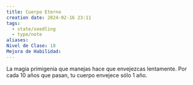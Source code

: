 ```yaml
---
title: Cuerpo Eterno
creation date: 2024-02-16 23:11
tags:
  - state/seedling
  - type/note
aliases: 
Nivel de Clase: 18
Mejora de Habilidad:
---
```

La magia primigenia que manejas hace que envejezcas lentamente. Por cada 10 años que pasan, tu cuerpo envejece sólo 1 año.

